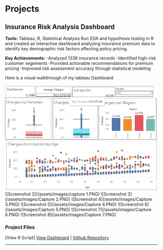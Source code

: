 # Projects

## Insurance Risk Analysis Dashboard
**Tools:** Tableau, R, Statistical Analysis
Run EDA and hypothesis testing in R and created  an interactive dashboard analyzing insurance premium data to identify key demographic risk factors affecting policy pricing.

**Key Achievements:**
-Analyzed 1338 insurance records
-Identified high-risk customer segements
-Provided actionable recommendations for premium pricing
-Improved risk assessment accuracy through statistical modeling

Here is a visual walkthrough of my tableau Dashboard

![Screenshot 1](/assets/images/Capture.PNG)
![Screenshot 2](/assets/images/capture 1.PNG)
![Screenshot 3](/assets/images/Capture 2.PNG)
![Screenshot 4](/assets/images/Capture 3.PNG)
![Screenshot 5](/assets/images/Capture 4.PNG)
![Screenshot 6](/assets/images/Capture 5.PNG)
![Screenshot 7](/assets/images/Capture 6.PNG)
![Screenshot 8](/assets/images/Capture 7.PNG)

### Project Files

[View R Script]
[View Dashboard](#) | [Github Repository](#)

---

